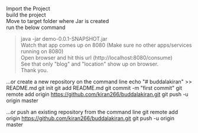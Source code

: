 Import the Project <br>
build the project <br>
Move to target folder where Jar is created <br>
run the below command <br>
> java -jar demo-0.0.1-SNAPSHOT.jar <br>
Watch that app comes up on 8080 (Make sure no other apps/services running on 8080) <br>
Open browser and hit this url (http://localhost:8080/consume) <br>
See that only "blog" and "location" show up on browser. <br>
Thank you. <br>


…or create a new repository on the command line
echo "# buddalakiran" >> README.md
git init
git add README.md
git commit -m "first commit"
git remote add origin https://github.com/kiran266/buddalakiran.git
git push -u origin master
                
…or push an existing repository from the command line
git remote add origin https://github.com/kiran266/buddalakiran.git
git push -u origin master
